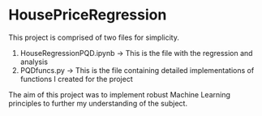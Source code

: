 # HousePriceRegression

This project is comprised of two files for simplicity.
1. HouseRegressionPQD.ipynb -> This is the file with the regression and analysis
2. PQDfuncs.py              -> This is the file containing detailed implementations of functions I created for the project

The aim of this project was to implement robust Machine Learning principles to further my understanding of the subject.
